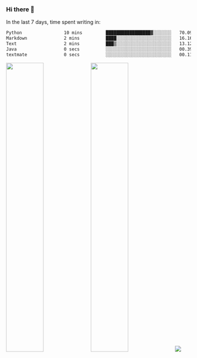 ### Hi there 👋

In the last 7 days, time spent writing in:

<!--START_SECTION:waka-->

```txt
Python                10 mins         █████████████████▓░░░░░░░   70.09 %
Markdown              2 mins          ████░░░░░░░░░░░░░░░░░░░░░   16.16 %
Text                  2 mins          ███▒░░░░░░░░░░░░░░░░░░░░░   13.12 %
Java                  0 secs          ░░░░░░░░░░░░░░░░░░░░░░░░░   00.39 %
textmate              0 secs          ░░░░░░░░░░░░░░░░░░░░░░░░░   00.11 %
```

<!--END_SECTION:waka-->

<img src="https://wakatime.com/share/@jimtje/5d0c92de-08f8-4a72-8f2f-6a9693d1e318.svg" width=45% height=45%> <img src="https://wakatime.com/share/@jimtje/501498ae-bda5-4da7-a89d-b40bcdd5556d.svg" width=45% height=45%>
![](https://hit.yhype.me/github/profile?user_id=43537315)
